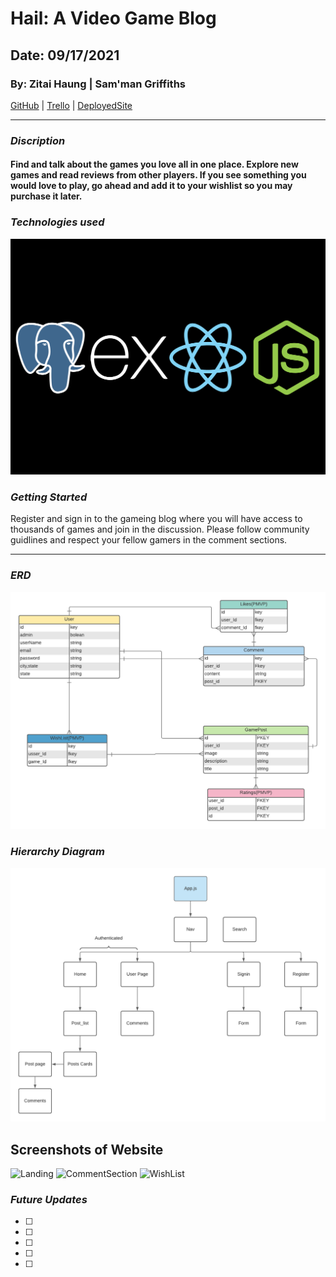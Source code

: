 # Hail: A Video Game Blog

## Date: 09/17/2021

### By: Zitai Haung | Sam'man Griffiths

[GitHub](https://github.com/SamanGriffiths47/Hail) |
[Trello]() |
[DeployedSite]()

***

### ***Discription***

#### Find and talk about the games you love all in one place. Explore new games and read reviews from other players. If you see something you would love to play, go ahead and add it to your wishlist so you may purchase it later.


### ***Technologies used***

![tech](mdImgs/PERN.png)

### ***Getting Started***

Register and sign in to the gameing blog where you will have access to thousands of games and join in the discussion. Please follow community guidlines and respect your fellow gamers in the comment sections.

***

### ***ERD***

![Hierarchy](mdImgs/Hail.png)

### ***Hierarchy Diagram***

![Hierarchy](mdImgs/Hail_CHD%20(1).png)

## Screenshots of Website

![Landing]()
![CommentSection]()
![WishList]()

### ***Future Updates***

- [ ] 
- [ ] 
- [ ] 
- [ ] 
- [ ] 